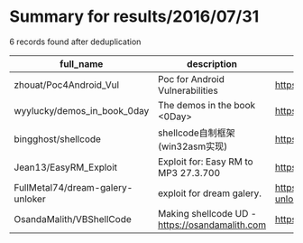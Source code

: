 
# Summary for results/2016/07/31
    
6 records found after deduplication

| full_name | description | html_url | matched_list | matched_count | pushed_at | size | stargazers_count | language | forks_count |
|----------------------------------|------------------------------------------------|-----------------------------------------------------|-----------------------|-----------------|---------------------------|--------|--------------------|--------------|---------------|
| zhouat/Poc4Android_Vul | Poc for Android Vulnerabilities | https://github.com/zhouat/Poc4Android_Vul | ['vulnerability poc'] | 1 | 2016-07-31 03:55:34+00:00 | 4 | 0 | nan | 0 |
| wyylucky/demos_in_book_0day | The demos in the book <0Day> | https://github.com/wyylucky/demos_in_book_0day | ['0day'] | 1 | 2016-07-31 04:57:05+00:00 | 7 | 2 | Ruby | 1 |
| bingghost/shellcode | shellcode自制框架(win32asm实现) | https://github.com/bingghost/shellcode | ['shellcode'] | 1 | 2016-07-31 14:43:22+00:00 | 20 | 6 | Assembly | 2 |
| Jean13/EasyRM_Exploit | Exploit for: Easy RM to MP3 27.3.700 | https://github.com/Jean13/EasyRM_Exploit | ['exploit'] | 1 | 2016-07-31 17:28:47+00:00 | 23 | 0 | Python | 0 |
| FullMetal74/dream-galery-unloker | exploit for dream galery. | https://github.com/FullMetal74/dream-galery-unloker | ['exploit'] | 1 | 2016-07-31 19:17:38+00:00 | 1 | 0 | Python | 0 |
| OsandaMalith/VBShellCode | Making shellcode UD - https://osandamalith.com | https://github.com/OsandaMalith/VBShellCode | ['shellcode'] | 1 | 2016-07-31 20:24:54+00:00 | 6 | 23 | Visual Basic | 16 |
